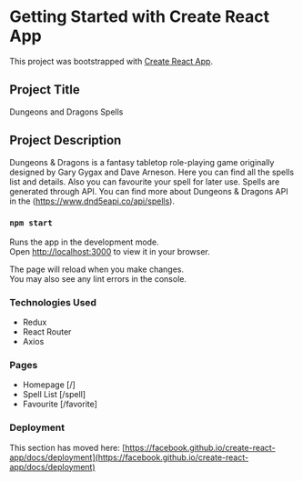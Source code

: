 # Getting Started with Create React App

This project was bootstrapped with [Create React App](https://github.com/facebook/create-react-app).

## Project Title 

Dungeons and Dragons Spells

## Project Description

Dungeons & Dragons is a fantasy tabletop role-playing game originally designed by Gary Gygax and Dave Arneson. Here you can find all the spells list and details. Also you can favourite your spell for later use. 
Spells are generated through API. You can find more about Dungeons & Dragons API in the (https://www.dnd5eapi.co/api/spells).


### `npm start`

Runs the app in the development mode.\
Open [http://localhost:3000](http://localhost:3000) to view it in your browser.

The page will reload when you make changes.\
You may also see any lint errors in the console.

### Technologies Used

* Redux
* React Router
* Axios

### Pages

* Homepage [/]
* Spell List [/spell]
* Favourite [/favorite]

### Deployment

This section has moved here: [https://facebook.github.io/create-react-app/docs/deployment](https://facebook.github.io/create-react-app/docs/deployment)

